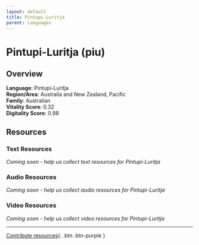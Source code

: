 ```yaml
---
layout: default
title: Pintupi-Luritja
parent: Languages
---
```


# Pintupi-Luritja (piu)

## Overview

**Language**: Pintupi-Luritja  
**Region/Area**: Australia and New Zealand, Pacific  
**Family**: Australian  
**Vitality Score**: 0.32  
**Digitality Score**: 0.98  

## Resources

### Text Resources
*Coming soon - help us collect text resources for Pintupi-Luritja*

### Audio Resources
*Coming soon - help us collect audio resources for Pintupi-Luritja*

### Video Resources
*Coming soon - help us collect video resources for Pintupi-Luritja*

---

[Contribute resources](https://fairtrain.github.io/){: .btn .btn-purple }
